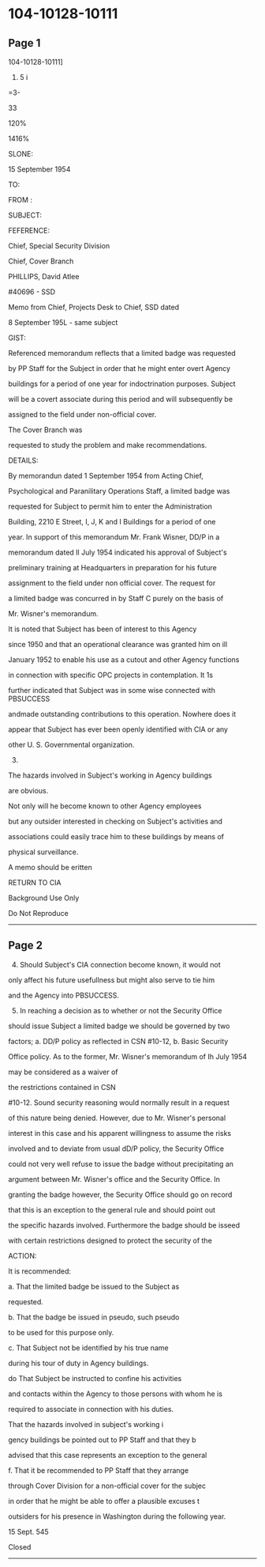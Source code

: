 # 104-10128-10111

## Page 1

104-10128-10111]

1. 5 i

=3-

33

120%

1416%

SLONE:

15 September 1954

TO:

FROM :

SUBJECT:

FEFERENCE:

Chief, Special Security Division

Chief, Cover Branch

PHILLIPS, David Atlee

#40696 - SSD

Memo from Chief, Projects Desk to Chief, SSD dated

8 September 195L - same subject

GIST:

Referenced memorandum reflects that a limited badge was requested

by PP Staff for the Subject in order that he might enter overt Agency

buildings for a period of one year for indoctrination purposes. Subject

will be a covert associate during this period and will subsequently be

assigned to the field under non-official cover.

The Cover Branch was

requested to study the problem and make recommendations.

DETAILS:

By memorandun dated 1 September 1954 from Acting Chief,

Psychological and Paranilitary Operations Staff, a limited badge was

requested for Subject to permit him to enter the Administration

Building, 2210 E Street, I, J, K and I Buildings for a period of one

year. In support of this memorandum Mr. Frank Wisner, DD/P in a

memorandum dated Il July 1954 indicated his approval of Subject's

preliminary training at Headquarters in preparation for his future

assignment to the field under non official cover. The request for

a limited badge was concurred in by Staff C purely on the basis of

Mr. Wisner's memorandum.

It is noted that Subject has been of interest to this Agency

since 1950 and that an operational clearance was granted him on ill

January 1952 to enable his use as a cutout and other Agency functions

in connection with specific OPC projects in contemplation. It 1s

further indicated that Subject was in some wise connected with PBSUCCESS

andmade outstanding contributions to this operation. Nowhere does it

appear that Subject has ever been openly identified with ClA or any

other U. S. Governmental organization.

3.

The hazards involved in Subject's working in Agency buildings

are obvious.

Not only will he become known to other Agency employees

but any outsider interested in checking on Subject's activities and

associations could easily trace him to these buildings by means of

physical surveillance.

A memo should be eritten

RETURN TO CIA

Background Use Only

Do Not Reproduce

---

## Page 2

4. Should Subject's CIA connection become known, it would not

only affect his future usefullness but might also serve to tie him

and the Agency into PBSUCCESS.

5. In reaching a decision as to whether or not the Security Office

should issue Subject a limited badge we should be governed by two

factors; a. DD/P policy as reflected in CSN #10-12, b. Basic Security

Office policy. As to the former, Mr. Wisner's memorandum of Ih July 1954

may be considered as a waiver of

the restrictions contained in CSN

#10-12. Sound security reasoning would normally result in a request

of this nature being denied. However, due to Mr. Wisner's personal

interest in this case and his apparent willingness to assume the risks

involved and to deviate from usual dD/P policy, the Security Office

could not very well refuse to issue the badge without precipitating an

argument between Mr. Wisner's office and the Security Office. In

granting the badge however, the Security Office should go on record

that this is an exception to the general rule and should point out

the specific hazards involved. Furthermore the badge should be isseed

with certain restrictions designed to protect the security of the

ACTION:

It is recommended:

a. That the limited badge be issued to the Subject as

requested.

b. That the badge be issued in pseudo, such pseudo

to be used for this purpose only.

c. That Subject not be identified by his true name

during his tour of duty in Agency buildings.

do That Subject be instructed to confine his activities

and contacts within the Agency to those persons with whom he is

required to associate in connection with his duties.

That the hazards involved in subject's working i

gency buildings be pointed out to PP Staff and that they b

advised that this case represents an exception to the general

f. That it be recommended to PP Staff that they arrange

through Cover Division for a non-official cover for the subjec

in order that he might be able to offer a plausible excuses t

outsiders for his presence in Washington during the following year.

15 Sept. 545

Closed

---

